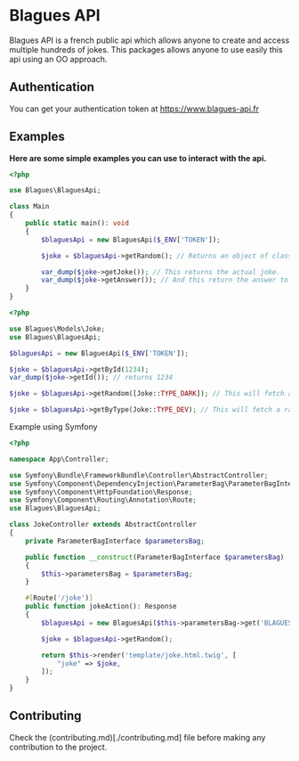 # Blagues API

Blagues API is a french public api which allows anyone to create and access multiple hundreds of jokes.
This packages allows anyone to use easily this api using an OO approach.

## Authentication

You can get your authentication token at https://www.blagues-api.fr

## Examples

**Here are some simple examples you can use to interact with the api.**
```php
<?php

use Blagues\BlaguesApi;

class Main
{
    public static main(): void
    {
        $blaguesApi = new BlaguesApi($_ENV['TOKEN']);

        $joke = $blaguesApi->getRandom(); // Returns an object of class Blagues\Models\Joke

        var_dump($joke->getJoke()); // This returns the actual joke.
        var_dump($joke->getAnswer()); // And this return the answer to the joke if there is one.
    }
}
```

```php
<?php

use Blagues\Models\Joke;
use Blagues\BlaguesApi;

$blaguesApi = new BlaguesApi($_ENV['TOKEN']);

$joke = $blaguesApi->getById(1234);
var_dump($joke->getId()); // returns 1234

$joke = $blaguesApi->getRandom([Joke::TYPE_DARK]); // This will fetch any type of joke except for Joke::TYPE_DARK

$joke = $blaguesApi->getByType(Joke::TYPE_DEV); // This will fetch a random joke of type Joke::TYPE_DEV
```

Example using Symfony
```php
<?php

namespace App\Controller;

use Symfony\Bundle\FrameworkBundle\Controller\AbstractController;
use Symfony\Component\DependencyInjection\ParameterBag\ParameterBagInterface;
use Symfony\Component\HttpFoundation\Response;
use Symfony\Component\Routing\Annotation\Route;
use Blagues\BlaguesApi;

class JokeController extends AbstractController
{
    private ParameterBagInterface $parametersBag;

    public function __construct(ParameterBagInterface $parametersBag)
    {
        $this->parametersBag = $parametersBag;
    }

    #[Route('/joke')]
    public function jokeAction(): Response
    {
        $blaguesApi = new BlaguesApi($this->parametersBag->get('BLAGUES_API_TOKEN'));

        $joke = $blaguesApi->getRandom();

        return $this->render('template/joke.html.twig', [
            "joke" => $joke,
        ]);
    }
}
```

## Contributing
Check the (contributing.md)[./contributing.md] file before making any contribution to the project.